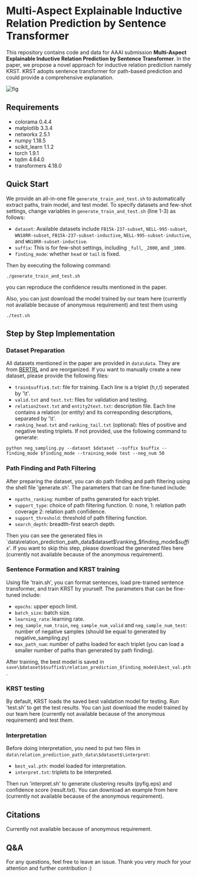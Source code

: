 # Multi-Aspect Explainable Inductive Relation Prediction by Sentence Transformer

This repository contains code and data for AAAI submission **Multi-Aspect Explainable Inductive Relation Prediction by Sentence Transformer**.
In the paper, we propose a novel approach for inductive relation prediction namely KRST. KRST adopts sentence transformer for path-based prediction and could provide a comprehensive explanation.

![fig](https://raw.githubusercontent.com/AAAI2023AnonymousSubmission7528/KRST/master/fig/fig6.png)

## Requirements

- colorama 0.4.4
- matplotlib 3.3.4
- networkx 2.5.1
- numpy 1.18.5
- scikit_learn 1.1.2
- torch 1.9.1
- tqdm 4.64.0
- transformers 4.18.0

## Quick Start

We provide an all-in-one file `generate_train_and_test.sh` to automatically extract paths, train model, and test model.  To specify datasets and few-shot settings, change variables in `generate_train_and_test.sh` (line 1-3) as follows:
* `dataset`: Available datasets include `FB15k-237-subset`, `NELL-995-subset`, `WN18RR-subset`, `FB15k-237-subset-inductive`, `NELL-995-subset-inductive`, and `WN18RR-subset-inductive`.
* `suffix`: This is for few-shot settings, including `_full`, `_2000`, and `_1000`.
* `finding_mode`: whether `head` or `tail` is fixed.

Then by executing the following command:
```shell
./generate_train_and_test.sh
```
you can reproduce the confidence results mentioned in the paper.

Also, you can just download the model trained by our team here (currently not available because of anonymous requirement) and test them using
```shell
./test.sh
```

## Step by Step Implementation

### Dataset Preparation

All datasets mentioned in the paper are provided in `data\data`. They are from [BERTRL](https://github.com/zhw12/BERTRL/blob/master/README.md) and are reorganized. If you want to manually create a new dataset, please provide the following files:
* `train$suffix$.txt`: file for training. Each line is a triplet (h,r,t) seperated by '\t'.
* `valid.txt` and `test.txt`: files for validation and testing. 
* `relation2text.txt` and `entity2text.txt`: description file. Each line contains a relation (or entity) and its corresponding descriptions, separated by '\t'.
* `ranking_head.txt` and `ranking_tail.txt` (optional): files of positive and negative testing triplets. If not provided, use the following command to generate:
```shell
python neg_sampling.py --dataset $dataset --suffix $suffix --finding_mode $finding_mode --training_mode test --neg_num 50
```

### Path Finding and Path Filtering

After preparing the dataset, you can do path finding and path filtering using the shell file 'generate.sh'. The parameters that can be fine-tuned include:
* `npaths_ranking`: number of paths generated for each triplet.
* `support_type`: choice of path filtering function. 0: none, 1: relation path coverage 2: relation path confidence.
* `support_threshold`: threshold of path filtering function.
* `search_depth`: breadth-first search depth.

Then you can see the generated files in `data\relation_prediction_path_data\$dataset$\ranking_$finding_mode$$suffix$'.
If you want to skip this step, please download the generated files here (currently not available because of the anonymous requirement).

### Sentence Formation and KRST training

Using file 'train.sh', you can format sentences, load pre-trained sentence transformer, and train KRST by yourself. The parameters that can be fine-tuned include:
* `epochs`: upper epoch limit.
* `batch_size`: batch size.
* `learning_rate`: learning rate.
*  `neg_sample_num_train`, `neg_sample_num_valid` and `neg_sample_num_test`: number of negative samples (should be equal to generated by negative_sampling.py)
*  `max_path_num`: number of paths loaded for each triplet (you can load a smaller number of paths than generated by path finding).

After training, the best model is saved in `save\$dataset$$suffix$\relation_prediction_$finding_mode$\best_val.pth`.

### KRST testing

By default, KRST loads the saved best validation model for testing. Run 'test.sh' to get the test results.
You can just download the model trained by our team here (currently not available because of the anonymous requirement) and test them.

### Interpretation

Before doing interpretation, you need to put two files in `data\relation_prediction_path_data\$dataset$\interpret`:
* `best_val.pth`: model loaded for interpretation.
* `interpret.txt`: triplets to be interpreted.

Then run 'interpret.sh' to generate clustering results (pyfig.eps) and confidence score (result.txt). You can download an example from here (currently not available because of the anonymous requirement).

## Citations

Currently not available because of anonymous requirement.

## Q&A

For any questions, feel free to leave an issue.
Thank you very much for your attention and further contribution :)

